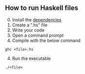 ## How to run Haskell files
0. Install the [dependencies](https://youtu.be/CquSV05W6yM)
1. Create a ".hs" file
2. Write your code
3. Open a command prompt
4. Compile with the below command
```
ghc <file>.hs
```
4. Run the executable
```
./<file>
```
